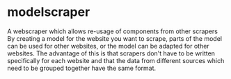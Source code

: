 # modelscraper
A webscraper which allows re-usage of components from other scrapers
By creating a model for the website you want to scrape, parts of the model can be used for other websites, or the model can be adapted for other websites.
The advantage of this is that scrapers don't have to be written specifically for each website and that the data from different sources which need to be grouped together have the same format.
